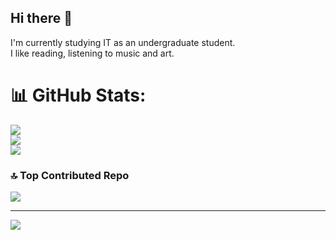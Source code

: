 ## Hi there 👋
I'm currently studying IT as an undergraduate student.<br>I like reading, listening to music and art. 

# 📊 GitHub Stats:
![](https://github-readme-stats.vercel.app/api?username=roro-ui&theme=gotham&hide_border=false&include_all_commits=true&count_private=false)<br/>
![](https://nirzak-streak-stats.vercel.app/?user=roro-ui&theme=gotham&hide_border=false)<br/>
![](https://github-readme-stats.vercel.app/api/top-langs/?username=roro-ui&theme=gotham&hide_border=false&include_all_commits=true&count_private=false&layout=compact)

### 🔝 Top Contributed Repo
![](https://github-contributor-stats.vercel.app/api?username=roro-ui&limit=5&theme=default&combine_all_yearly_contributions=true)

---
[![](https://visitcount.itsvg.in/api?id=roro-ui&icon=0&color=0)](https://visitcount.itsvg.in)

<!-- Proudly created with GPRM ( https://gprm.itsvg.in ) -->
